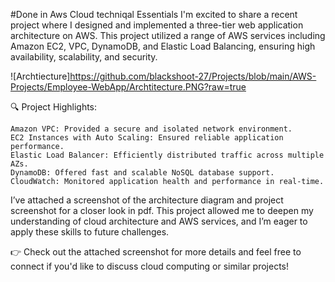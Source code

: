 #Done in Aws Cloud techniqal Essentials
I'm excited to share a recent project where I designed and implemented a three-tier web application architecture on AWS. This project utilized a range of AWS services including Amazon EC2, VPC, DynamoDB, and Elastic Load Balancing, ensuring high availability, scalability, and security.

![Archtiecture]https://github.com/blackshoot-27/Projects/blob/main/AWS-Projects/Employee-WebApp/Archtitecture.PNG?raw=true

🔍 Project Highlights:

    Amazon VPC: Provided a secure and isolated network environment.
    EC2 Instances with Auto Scaling: Ensured reliable application performance.
    Elastic Load Balancer: Efficiently distributed traffic across multiple AZs.
    DynamoDB: Offered fast and scalable NoSQL database support.
    CloudWatch: Monitored application health and performance in real-time.

I’ve attached a screenshot of the architecture diagram and project screenshot for a closer look in pdf. This project allowed me to deepen my understanding of cloud architecture and AWS services, and I’m eager to apply these skills to future challenges.

👉 Check out the attached screenshot for more details and feel free to connect if you'd like to discuss cloud computing or similar projects!

